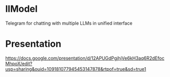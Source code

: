 # llModel
Telegram for chatting with multiple LLMs in unified interface

# Presentation 
https://docs.google.com/presentation/d/12APUGdPgjhjVe6kH3aq6R2dEfocMhpoX/edit?usp=sharing&ouid=109181077945453147878&rtpof=true&sd=true1
